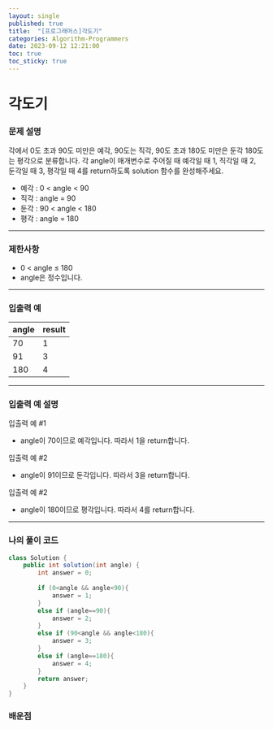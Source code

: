 ```yaml
---
layout: single
published: true
title:  "[프로그래머스]각도기"
categories: Algorithm-Programmers
date: 2023-09-12 12:21:00
toc: true
toc_sticky: true
---
```


# 각도기

### 문제 설명
각에서 0도 초과 90도 미만은 예각, 90도는 직각, 90도 초과 180도 미만은 둔각 180도는 평각으로 분류합니다. 각 angle이 매개변수로 주어질 때 예각일 때 1, 직각일 때 2, 둔각일 때 3, 평각일 때 4를 return하도록 solution 함수를 완성해주세요.
- 예각 : 0 < angle < 90
- 직각 : angle = 90
- 둔각 : 90 < angle < 180
- 평각 : angle = 180

----------------

### 제한사항

* 0 < angle ≤ 180
* angle은 정수입니다.

----------------

### 입출력 예

|angle|	result|
|---|---|
|70|	1|
|91|	3|
|180|	4|


  
----------------
### 입출력 예 설명

입출력 예 #1  

* angle이 70이므로 예각입니다. 따라서 1을 return합니다.
  

입출력 예 #2  

* angle이 91이므로 둔각입니다. 따라서 3을 return합니다.

입출력 예 #2  

* angle이 180이므로 평각입니다. 따라서 4를 return합니다.

----------------

### 나의 풀이 코드

```java
class Solution {
    public int solution(int angle) {
        int answer = 0;
        
        if (0<angle && angle<90){
            answer = 1;
        }
        else if (angle==90){
            answer = 2;
        } 
        else if (90<angle && angle<180){
            answer = 3;
        }
        else if (angle==180){
            answer = 4;
        }
        return answer;
    }
}
```
<p>

</p>



### 배운점
